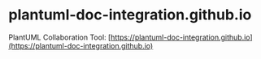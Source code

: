 # plantuml-doc-integration.github.io
PlantUML Collaboration Tool: [https://plantuml-doc-integration.github.io](https://plantuml-doc-integration.github.io)
